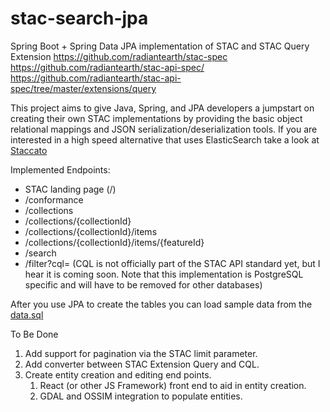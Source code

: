 # stac-search-jpa
Spring Boot + Spring Data JPA implementation of STAC and STAC Query Extension
https://github.com/radiantearth/stac-spec
https://github.com/radiantearth/stac-api-spec/
https://github.com/radiantearth/stac-api-spec/tree/master/extensions/query

This project aims to give Java, Spring, and JPA developers a jumpstart on creating their own STAC implementations by providing the basic object relational mappings and JSON serialization/deserialization tools.  If you are interested in a high speed alternative that uses ElasticSearch take a look at [Staccato](https://github.com/planetlabs/staccato/tree/master/staccato-elasticsearch/src/main/java/com/planet/staccato/es)

Implemented Endpoints:
* STAC landing page (/)
* /conformance
* /collections
* /collections/{collectionId}
* /collections/{collectionId}/items
* /collections/{collectionId}/items/{featureId}
* /search
* /filter?cql=  (CQL is not officially part of the STAC API standard yet, but I hear it is coming soon.  Note that this implementation is PostgreSQL specific and will have to be removed for other databases)

After you use JPA to create the tables you can load sample data from the [data.sql](https://github.com/turingtestfail/stac-search-jpa/blob/master/src/main/resources/data.sql)

To Be Done
1.  Add support for pagination via the STAC limit parameter.
2.  Add converter between STAC Extension Query and CQL.
3.  Create entity creation and editing end points.
    1.  React (or other JS Framework) front end to aid in entity creation.
    2.  GDAL and OSSIM integration to populate entities.
